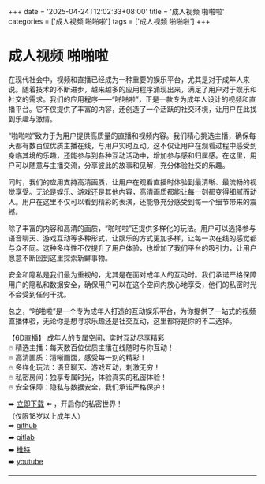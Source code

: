+++
date = '2025-04-24T12:02:33+08:00'
title = '成人视频 啪啪啦'
categories = ['成人视频 啪啪啦']
tags = ['成人视频 啪啪啦']
+++

# 成人视频 啪啪啦

在现代社会中，视频和直播已经成为一种重要的娱乐平台，尤其是对于成年人来说。随着技术的不断进步，越来越多的应用程序涌现出来，满足了用户对于娱乐和社交的需求。我们的应用程序——“啪啪啦”，正是一款专为成年人设计的视频和直播平台。它不仅提供了丰富的内容，还创造了一个活跃的社交环境，让用户在此找到乐趣与激情。

“啪啪啦”致力于为用户提供高质量的直播和视频内容。我们精心挑选主播，确保每天都有数百位优质主播在线，与用户实时互动。这不仅让用户在观看过程中感受到身临其境的乐趣，还能参与到各种互动活动中，增加参与感和归属感。在这里，用户可以随意与主播交流，分享彼此的故事和见解，充分体验社交的乐趣。

同时，我们的应用支持高清画质，让用户在观看直播时体验到最清晰、最流畅的视觉享受。无论是娱乐、游戏还是其他内容，高清画质都能让每一刻都变得细腻而动人。用户在这里不仅可以看到精彩的表演，还能够充分感受到每一个细节带来的震撼。

除了丰富的内容和高清的画质，“啪啪啦”还提供多样化的玩法。用户可以选择参与语音聊天、游戏互动等多种形式，让娱乐的方式更加多样，让每一次在线的感觉都与众不同。这种多样性不仅提升了用户体验，也增加了我们平台的吸引力，让用户愿意不断回到这里探索新鲜事物。

安全和隐私是我们最为重视的，尤其是在面对成年人的互动时。我们承诺严格保障用户的隐私和数据安全，确保用户可以在这个空间内放心地享受，他们的私密时光不会受到任何干扰。

总之，“啪啪啦”是一个专为成年人打造的互动娱乐平台，为你提供了一站式的视频直播体验，无论你是想寻求乐趣还是社交互动，这里都将是你的不二选择。

【6D直播】
成年人的专属空间，实时互动尽享精彩  
🔥 精选主播：每天数百位优质主播在线随时与你互动！  
🔥 高清画质：清晰画面，感受每一刻的精彩！  
🔥 多样化玩法：语音聊天、游戏互动，刺激无穷！  
🔥 私密房间：独享专属时光，体验真实的私密体验！  
🔥 安全保障：隐私与数据安全，我们承诺严格保护！  

➡️ [立即下载](https://down123.s3.ap-east-1.amazonaws.com/down/down.html?channelCode=blog) ⬅️ ，开启你的私密世界！  
（仅限18岁以上成年人）  
➡️ [github](https://aldult-live.github.io/)  
➡️ [gitlab](https://seo-09598d.gitlab.io/)  
➡️ [推特](https://x.com/wegame33)  
➡️ [youtube](https://www.youtube.com/@6Dlive)  

---
